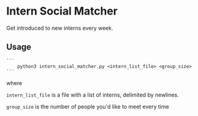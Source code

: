 # Intern Social Matcher

Get introduced to new interns every week.

## Usage
    ```
        python3 intern_social_matcher.py <intern_list_file> <group_size>
    ```

where

`intern_list_file` is a file with a list of interns, delimited by newlines.

`group_size` is the number of people you'd like to meet every time
